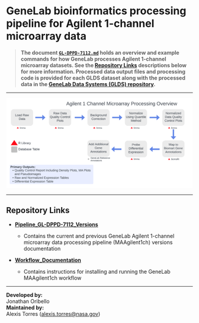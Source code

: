 # GeneLab bioinformatics processing pipeline for Agilent 1-channel microarray data


> **The document [`GL-DPPD-7112.md`](Pipeline_GL-DPPD-7112_Versions/GL-DPPD-7112.md) holds an overview and example commands for how GeneLab processes Agilent 1-channel microarray datasets. See the [Repository Links](#repository-links) descriptions below for more information. Processed data output files and processing code is provided for each GLDS dataset along with the processed data in the [GeneLab Data Systems (GLDS) repository](https://genelab-data.ndc.nasa.gov/genelab/projects).**  

--- 

<p align="center">
<a href="../images/GL-agilent_1channel-overview.pdf"><img src="../images/GL-agilent_1channel-overview.png"></a>
</p>

---
## Repository Links

* [**Pipeline_GL-DPPD-7112_Versions**](Pipeline_GL-DPPD-7112_Versions)

  - Contains the current and previous GeneLab Agilent 1-channel microarray data processing pipeline (MAAgilent1ch) versions documentation

* [**Workflow_Documentation**](Workflow_Documentation)

  - Contains instructions for installing and running the GeneLab MAAgilent1ch workflow

---
**Developed by:**  
Jonathan Oribello  
**Maintained by:**  
Alexis Torres (alexis.torres@nasa.gov)